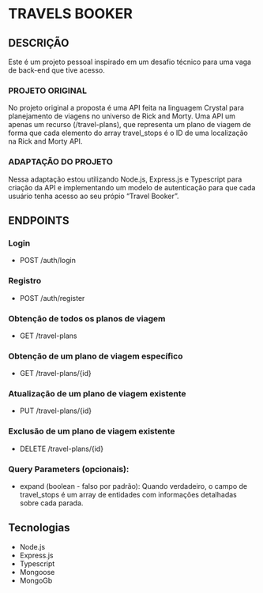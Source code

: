 # TRAVELS BOOKER

## DESCRIÇÃO
Este é um projeto pessoal inspirado em um desafio técnico para uma vaga de back-end que tive acesso.

### PROJETO ORIGINAL
No projeto original a proposta é uma API feita na linguagem Crystal para planejamento de viagens no universo de Rick and Morty. Uma API um apenas um recurso (/travel-plans), que representa um plano de viagem de forma que cada elemento do array travel_stops é o ID de uma localização na Rick and Morty API.

### ADAPTAÇÃO DO PROJETO
Nessa adaptação estou utilizando Node.js, Express.js e Typescript para criação da API e implementando um modelo de autenticação para que cada usuário tenha acesso ao seu própio “Travel Booker”.

## ENDPOINTS

### Login
* POST /auth/login
### Registro
* POST /auth/register

### Obtenção de todos os planos de viagem

* GET /travel-plans

### Obtenção de um plano de viagem específico

* GET /travel-plans/{id}

### Atualização de um plano de viagem existente

* PUT /travel-plans/{id}

### Exclusão de um plano de viagem existente

* DELETE /travel-plans/{id}

### Query Parameters (opcionais):  

* expand (boolean - falso por padrão): Quando verdadeiro, o campo de travel_stops é um array de entidades com informações detalhadas sobre cada parada.  


## Tecnologias
* Node.js
* Express.js
* Typescript
* Mongoose
* MongoGb




